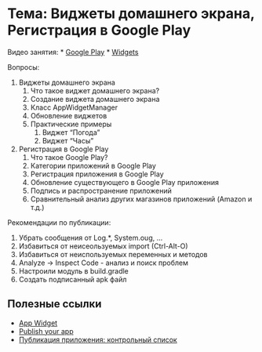 # Тема: Виджеты домашнего экрана, Регистрация в Google Play

Видео занятия:
	*	[Google Play](https://youtu.be/q_d9OKt3-9M)
	*	[Widgets](https://youtu.be/-y9Nr0cx-0M)

Вопросы:
1. Виджеты домашнего экрана
	1.	Что такое виджет домашнего экрана?
	2.	Создание виджета домашнего экрана
	3.	Класс AppWidgetManager
	4.	Обновление виджетов
	5.	Практические примеры
		1.	Виджет “Погода”
		2.	Виджет “Часы”
2. Регистрация в Google Play
	1.	Что такое Google Play?
	2.	Категории приложений в Google Play
	3.	Регистрация приложения в Google Play
	4.	Обновление существующего в Google Play приложения
	5.	Подпись и распространение приложений
	6.	Сравнительный анализ других магазинов приложений (Amazon и т.д.)

Рекомендации по публикации:

1. Убрать сообщения от Log.*, System.oug, ...
2. Избавиться от неисеользуемых import (Ctrl-Alt-O)
3. Избавиться от неиспользуемых переменных и методов
4. Analyze -> Inspect Code - анализ и поиск проблем
5. Настроили модуль в build.gradle
6. Создать подписанный apk файл
	

## Полезные ссылки

* [App Widget](https://developer.android.com/guide/topics/appwidgets)
* [Publish your app](https://developer.android.com/studio/publish)
* [Публикация приложения: контрольный список](https://developer.android.com/distribute/best-practices/launch/launch-checklist.html)


